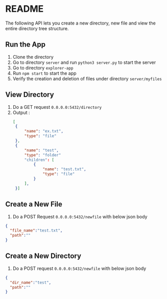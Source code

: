 # README
The following API lets you create a new directory, new file and view the entire directory tree structure.

## Run the App
1. Clone the directory
2. Go to directory ```server``` and run ```python3 server.py``` to start the server
3. Go to directory ```explorer-app```
4. Run ```npm start``` to start the app
5. Verify the creation and deletion of files under directory ```server/myfiles```

## View Directory
1. Do a GET request ```0.0.0.0:5432/directory```
2. Output :
   ```json
   [
    {
        "name": "ex.txt",
        "type": "file"
    },
    {
        "name": "test",
        "type": "folder"
        "children": [
            {
                "name": "test.txt",
                "type": "file"
            }
        ],
    }]
   ```

## Create a New File
1. Do a POST Request ```0.0.0.0:5432/newfile``` with below json body
```json
{
  "file_name":"test.txt",
  "path":""
}
```

## Create a New Directory
1. Do a POST request ```0.0.0.0:5432/newfile``` with below json body
```json
{
  "dir_name":"test",
  "path":""
}
```
